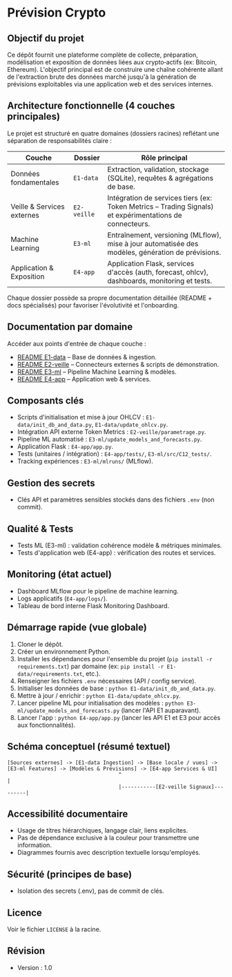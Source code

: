  # Prévision Crypto

## Objectif du projet
Ce dépôt fournit une plateforme complète de collecte, préparation, modélisation et exposition de données liées aux crypto‑actifs (ex: Bitcoin, Ethereum). L'objectif principal est de construire une chaîne cohérente allant de l'extraction brute des données marché jusqu'à la génération de prévisions exploitables via une application web et des services internes.

## Architecture fonctionnelle (4 couches principales)
Le projet est structuré en quatre domaines (dossiers racines) reflétant une séparation de responsabilités claire :

| Couche | Dossier | Rôle principal |
|--------|---------|----------------|
| Données fondamentales | `E1-data` | Extraction, validation, stockage (SQLite), requêtes & agrégations de base. |
| Veille & Services externes | `E2-veille` | Intégration de services tiers (ex: Token Metrics – Trading Signals) et expérimentations de connecteurs. |
| Machine Learning | `E3-ml` | Entraînement, versioning (MLflow), mise à jour automatisée des modèles, génération de prévisions. |
| Application & Exposition | `E4-app` | Application Flask, services d'accès (auth, forecast, ohlcv), dashboards, monitoring et tests. |

Chaque dossier possède sa propre documentation détaillée (README + docs spécialisés) pour favoriser l'évolutivité et l'onboarding.

## Documentation par domaine
Accéder aux points d'entrée de chaque couche :
- [README E1-data](E1-data/README.md) – Base de données & ingestion.
- [README E2-veille](E2-veille/README.md) – Connecteurs externes & scripts de démonstration.
- [README E3-ml](E3-ml/README.md) – Pipeline Machine Learning & modèles.
- [README E4-app](E4-app/README.md) – Application web & services.

## Composants clés
- Scripts d'initialisation et mise à jour OHLCV : `E1-data/init_db_and_data.py`, `E1-data/update_ohlcv.py`.
- Intégration API externe Token Metrics : `E2-veille/parametrage.py`.
- Pipeline ML automatisé : `E3-ml/update_models_and_forecasts.py`.
- Application Flask : `E4-app/app.py`.
- Tests (unitaires / intégration) : `E4-app/tests/`, `E3-ml/src/C12_tests/`.
- Tracking expériences : `E3-ml/mlruns/` (MLflow).

## Gestion des secrets
- Clés API et paramètres sensibles stockés dans des fichiers `.env` (non commit).

## Qualité & Tests
- Tests ML (E3-ml) : validation cohérence modèle & métriques minimales.
- Tests d'application web (E4-app) : vérification des routes et services.

## Monitoring (état actuel)
- Dashboard MLflow pour le pipeline de machine learning.
- Logs applicatifs (`E4-app/logs/`).
- Tableau de bord interne Flask Monitoring Dashboard.

## Démarrage rapide (vue globale)
1. Cloner le dépôt.
2. Créer un environnement Python.
3. Installer les dépendances pour l'ensemble du projet (`pip install -r requirements.txt`) par domaine (ex: `pip install -r E1-data/requirements.txt`, etc.).
4. Renseigner les fichiers `.env` nécessaires (API / config service).
5. Initialiser les données de base : `python E1-data/init_db_and_data.py`.
6. Mettre à jour / enrichir : `python E1-data/update_ohlcv.py`.
8. Lancer pipeline ML pour initialisation des modèles : `python E3-ml/update_models_and_forecasts.py` (lancer l'API E1 auparavant).
7. Lancer l'app : `python E4-app/app.py` (lancer les API E1 et E3 pour accès aux fonctionnalités).

## Schéma conceptuel (résumé textuel)
```
[Sources externes] -> [E1-data Ingestion] -> [Base locale / vues] -> [E3-ml Features] -> [Modèles & Prévisions] -> [E4-app Services & UI]
									^                                      |
									|-----------[E2-veille Signaux]---------|
```

## Accessibilité documentaire
- Usage de titres hiérarchiques, langage clair, liens explicites.
- Pas de dépendance exclusive à la couleur pour transmettre une information.
- Diagrammes fournis avec description textuelle lorsqu'employés.

## Sécurité (principes de base)
- Isolation des secrets (.env), pas de commit de clés.

## Licence
Voir le fichier `LICENSE` à la racine.

## Révision
- Version : 1.0
